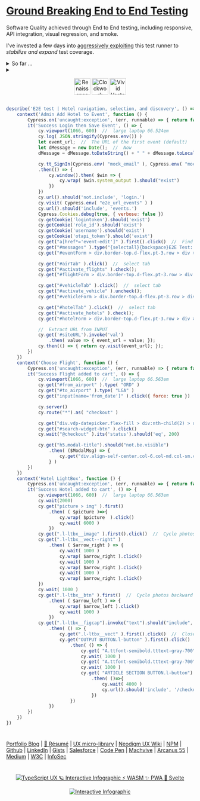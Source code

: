 
# [Ground Breaking End to End Testing](https://neodigm.github.io/end_to_end_testing/)

Software Quality achieved through End to End testing, including responsive, API integration, visual regression, and smoke.

I've invested a few days into [aggressively exploiting](https://www.thescottkrause.com/tags/javascript/) this test runner to *stabilize and expand* test coverage.


<details>
  <summary>So far ...</summary>
    <ol>
      <li>Automatically capture a video when a test fails</li>
      <li>Apply optional configuration files via the command line. This will allow us to change environments easily (requires v3.6)</li>
      <li>Test globals like system_output</li>
      <li>Test values persisted in the <strong>[Vuex Vue.js](https://www.thescottkrause.com/emerging_tech/curated-vue-typescript/)</strong> store</li>
      <li>Create custom reusable, and chainable commands, such as <strong>cy.signIn() or cy.turnOnFeature()</strong></li>
      <li>Test responsive layout behavior</li>
      <ol>
</details>
<details>
  <summary>
    <p align="center">
      <img src="https://neodigm.github.io/vivid_vector_alphabet/wasm/vve.svg" width="44" alt="Renaissance Man Weaponeered">
      <img src="https://neodigm.github.io/vivid_vector_alphabet/wasm/vv2.svg" width="44" alt="Clockwork Clever Tricknology">
      <img src="https://neodigm.github.io/vivid_vector_alphabet/wasm/vve.svg" width="44" alt="Vivid Vector Skulduggery">
    </p>
   </summary>
      <p align="center">
        <img src="https://neodigm.github.io/vivid_vector_alphabet/wasm/vvq.svg" width="44" alt="Clockwork Clever Tricknology">
        <img src="https://neodigm.github.io/vivid_vector_alphabet/wasm/vvu.svg" width="44" alt="Vector Skulduggery 🚀 Three.js 🚀 TypeScript 🍭 WASM ✨ Go">
        <img src="https://neodigm.github.io/vivid_vector_alphabet/wasm/vva.svg" width="44" alt="Clockwork Clever Tricknology">
        <img src="https://neodigm.github.io/vivid_vector_alphabet/wasm/vvl.svg" width="44" alt="Three.js 🚀 TypeScript 🚀 WASM ✨ Go">
        <img src="https://neodigm.github.io/vivid_vector_alphabet/wasm/vvi.svg" width="44" alt="Clockwork Clever Tricknology">
        <img src="https://neodigm.github.io/vivid_vector_alphabet/wasm/vvt.svg" width="44" alt="Vivid Vector Skulduggery">
        <img src="https://neodigm.github.io/vivid_vector_alphabet/wasm/vvy.svg" width="44" alt="Vivid Vector 🌑🌒🌓🌔🌕🌖🌗🌘🌑">
      </p>
Infographics UX PWA Typescript Svelte ThreeJS Vue ✨
✨ JavaScript && TypeScript && Go 🪐
</details>
      
```javascript
describe('E2E test | Hotel navigation, selection, and discovery', () => {
    context('Admin Add Hotel to Event', function () {
        Cypress.on('uncaught:exception', (err, runnable) => { return false }); // ignore CORS
        it('Success Login then Save Event', () => {
            cy.viewport(1066, 600)  //  large laptop 66.524em 
            cy.log( JSON.stringify(Cypress.env()) )
            let event_url;  //  The URL of the first event (default)
            let dMessage = new Date();  //  Now
            dMessage = dMessage.toDateString() + " " + dMessage.toLocaleTimeString();

            cy.tt_SignIn(Cypress.env( "mock_email" ), Cypress.env( "mock_password" ))
            .then(() => {
                cy.window().then( $win => {
                    cy.wrap( $win.system_output ).should("exist")
                })
            })
            cy.url().should('not.include', 'login.')
            cy.visit( Cypress.env( "e2e_url_events" ) )
            cy.url().should('include', 'events.')
            Cypress.Cookies.debug(true, { verbose: false })
            cy.getCookie('logintoken').should('exist')
            cy.getCookie('role_id').should('exist')
            cy.getCookie('username').should('exist')
            cy.getCookie('otapi_token').should('exist')
            cy.get("a[href*='event-edit']" ).first().click()  //  Find the first matching link in the table.
            cy.get("#messages" ).type("{selectall}{backspace}E2E Test: " + dMessage )
            cy.get("#eventForm > div.border-top.d-flex.pt-3.row > div > input" ).first().click()  //  Save change

            cy.get("#airTab" ).click()  //  select tab
            cy.get("#activate_flights" ).check();
            cy.get("#flightForm > div.border-top.d-flex.pt-3.row > div > input" ).click();           

            cy.get("#vehicleTab" ).click()  //  select tab
            cy.get("#activate_vehicle" ).uncheck();
            cy.get("#vehicleForm > div.border-top.d-flex.pt-3.row > div > input" ).click();   

            cy.get("#hotelTab" ).click()  //  select tab
            cy.get("#activate_hotels" ).check();
            cy.get("#hotelForm > div.border-top.d-flex.pt-3.row > div > input" ).click();   

            //  Extract URL from INPUT
            cy.get('#siteURL').invoke('val')
                .then( value => { event_url = value; });
            cy.then(() => { return cy.visit(event_url); });
        })
    })
    context('Choose Flight', function () {
        Cypress.on('uncaught:exception', (err, runnable) => { return false }); // ignore CORS
        it('Success Flight added to cart', () => {
            cy.viewport(1066, 600)  //  large laptop 66.563em 
            cy.get("#from_airport" ).type( "ORD" )
            cy.get("#to_airport" ).type( "LGA" )
            cy.get("input[name='from_date']" ).click({ force: true })

            cy.server()
            cy.route("*").as( "checkout" )

            cy.get("div.vdp-datepicker.flex-fill > div:nth-child(2) > div > span:nth-child(39)" ).first().click()
            cy.get("#search-widget-btn" ).click()
            cy.wait("@checkout" ).its('status').should('eq', 200)

            cy.get("h5.modal-title").should("not.be.visible")
                .then( ($ModalMsg) => {
                    cy.get("div.align-self-center.col-6.col-md.col-sm.col-xl.order-12.p-xs-1.text-right > button" ).first().click() 
                } )
        })
    })
    context('Hotel LightBox', function () {
        Cypress.on('uncaught:exception', (err, runnable) => { return false }); // ignore CORS
        it('Success Hotel added to cart', () => {
            cy.viewport(1066, 600)  //  large laptop 66.563em
            cy.wait(2000)
            cy.get("picture > img" ).first()
                .then( ( $picture )=>{
                    cy.wrap( $picture  ).click()
                    cy.wait( 6000 )
                })
            cy.get(".l-ltbx__image" ).first().click()  //  Cycle photos forward
            cy.get(".l-ltbx__vect--right" )
                .then( ( $arrow_right ) => {
                    cy.wait( 1000 )
                    cy.wrap( $arrow_right ).click()
                    cy.wait( 1000 )
                    cy.wrap( $arrow_right ).click()
                    cy.wait( 1000 )
                    cy.wrap( $arrow_right ).click()
            })
            cy.wait( 1000 )
            cy.get(".l-ltbx__btn" ).first()  //  Cycle photos backward
                .then( ( $arrow_left ) => {
                    cy.wrap( $arrow_left ).click()
                    cy.wait( 1000 )
                })
            cy.get(".l-ltbx__figcap").invoke("text").should("include", "4 of")
                .then( () => {
                    cy.get(".l-ltbx__vect" ).first().click()  //  Close Modal
                    cy.get("OUTPUT BUTTON.l-button" ).first().click()  //  Book Room
                        .then( () => {
                            cy.get( "A.ttfont-semibold.tttext-gray-700").first().click()  //  Change Tab
                            cy.wait( 1000 )
                            cy.get( "A.ttfont-semibold.tttext-gray-700").first().click()  //  Change Tab
                            cy.wait( 1000 )
                            cy.get( "ARTICLE SECTION BUTTON.l-button").first().click()  //  Book Room
                                .then( ()=>{
                                    cy.wait( 4000 )
                                    cy.url().should('include', '/checkout')
                                })
                        })
                })
        })
    })
})
```
      
#
[Portfolio Blog](https://www.theScottKrause.com) |
[🦄 Résumé](https://thescottkrause.com/Arcanus_Scott_C_Krause_2023.pdf) |
[UX micro-library](https://thescottkrause.com/emerging_tech/neodigm55_ux_library/) |
[Neodigm UX Wiki](https://github.com/arcanus55/neodigm55/wiki/Cheat-Sheet) | 
[NPM](https://www.npmjs.com/~neodigm) |
[Github](https://github.com/neodigm) |
[LinkedIn](https://www.linkedin.com/in/neodigm555/) |
[Gists](https://gist.github.com/neodigm?direction=asc&sort=created) |
[Salesforce](https://trailblazer.me/id/skrause) |
[Code Pen](https://codepen.io/neodigm24) |
[Machvive](https://www.machfivemarketing.com/accelerators/google_analytics_ga4_migration/) |
[Arcanus 55](https://www.arcanus55.com/?trusted55=A55PV2) |
[Medium](https://medium.com/@neo5ive/accessibility-%EF%B8%8F-ecommerce-552d4d35cd66) |
[W3C](https://www.w3.org/users/123844) |
[InfoSec](https://arcanus55.medium.com/offline-vs-cloud-password-managers-51b1fbebe301)
#
<p align="center">
	  <a target="_blank" href="https://www.thescottkrause.com/emerging_tech/cytoscape_dataviz_skills/">
	  	<img src="https://neodigm.github.io/brand_logo_graphic_design/fantastic/discerning/22.webp" alt="TypeScript UX 🪐 Interactive Infographic ⚡ WASM ✨ PWA 🍭 Svelte">
	  </a>
</p>

<p align="center">
  <a target="_blank" href="https://www.thescottkrause.com">
    <img src="https://neodigm.github.io/pan-fried-monkey-fisticuffs/thescottkrause_contact_card.png" title="UX PWA TypeScript ⚡ WASM ✨ Vue.js 🍭 ThreeJS" alt="Interactive Infographic">
  </a>
</p>

